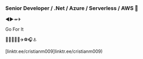 ### Senior Developer / .Net / Azure / Serverless / AWS 👋


◀▶↠✈

Go For It


💢🔥💥💪🏃✈️⚽🎧⚓

[linktr.ee/cristianm009]linktr.ee/cristianm009)


<!--
**cristianm009/cristianm009** is a ✨ _special_ ✨ repository because its `README.md` (this file) appears on your GitHub profile.

Here are some ideas to get you started:

- 🔭 I’m currently working on ...
- 🌱 I’m currently learning ...
- 👯 I’m looking to collaborate on ...
- 🤔 I’m looking for help with ...
- 💬 Ask me about ...
- 📫 How to reach me: ...
- 😄 Pronouns: ...
- ⚡ Fun fact: ...
-->
